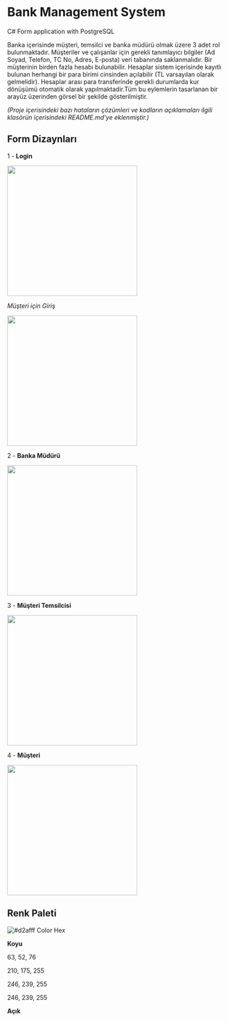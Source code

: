 # Bank Management System
 C# Form application with PostgreSQL
 
Banka içerisinde müşteri, temsilci ve banka müdürü olmak üzere 3 adet rol bulunmaktadır. Müşteriler ve
çalışanlar için gerekli tanımlayıcı bilgiler (Ad Soyad, Telefon, TC No, Adres, E-posta) veri tabanında
saklanmalıdır. Bir müşterinin birden fazla hesabı bulunabilir. Hesaplar sistem içerisinde kayıtlı bulunan
herhangi bir para birimi cinsinden açılabilir (TL varsayılan olarak gelmelidir). Hesaplar arası para
transferinde gerekli durumlarda kur dönüşümü otomatik olarak yapılmaktadir.Tüm bu eylemlerin tasarlanan bir arayüz üzerinden görsel bir şekilde
gösterilmiştir.
 
 *(Proje içerisindeki bazı hataların çözümleri ve kodların açıklamaları ilgili klasörün içerisindeki README.md'ye eklenmiştir.)*

 ## Form Dizaynları
  1 - __Login__
  <p align="left"><img src="https://github.com/zeynepaslierhan/BankManagementSystem/blob/main/images/img_FormDesign/Login.png" width="300"></p>
  
   *Müşteri için Giriş*
  
  <p align="left"><img src="https://github.com/zeynepaslierhan/BankManagementSystem/blob/main/images/img_FormDesign/Login_Mus.png" width="300"></p>
  
  2 - __Banka Müdürü__
<p align="left"><img src="https://github.com/zeynepaslierhan/BankManagementSystem/blob/main/images/img_FormDesign/Hesap_BankaM%C3%BCd%C3%BCr%C3%BC.png" width="300"></p>


  3 - __Müşteri Temsilcisi__
<p align="left"><img src="https://github.com/zeynepaslierhan/BankManagementSystem/blob/main/images/img_FormDesign/Hesap_M%C3%BC%C5%9FteriTemsilcisi.png" width="300"></p>


  4 - __Müşteri__
<p align="left"><img src="https://github.com/zeynepaslierhan/BankManagementSystem/blob/main/images/img_FormDesign/Hesap_M%C3%BC%C5%9Fteri.png" width="300"></p>



 ## Renk Paleti
  ![#d2afff Color Hex](https://github.com/zeynepaslierhan/BankManagementSystem/blob/main/images/img_Color/%23d2afff%20Color%20Hex.png)

  __Koyu__

  63, 52, 76

  210, 175, 255

  246, 239, 255

  246, 239, 255

  __Açık__

